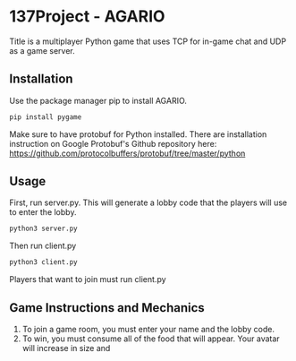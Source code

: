 # 137Project - AGARIO

Title is a multiplayer Python game that uses TCP for in-game chat and UDP as a game server.

## Installation
Use the package manager pip to install AGARIO.
```bash
pip install pygame
```
Make sure to have protobuf for Python installed. There are installation instruction on Google Protobuf's Github repository here: https://github.com/protocolbuffers/protobuf/tree/master/python

## Usage
First, run server.py. This will generate a lobby code that the players will use to enter the lobby.
```bash
python3 server.py
```

Then run client.py
```bash
python3 client.py
```
Players that want to join must run client.py

## Game Instructions and Mechanics
1. To join a game room, you must enter your name and the lobby code.
2. To win, you must consume all of the food that will appear. Your avatar will increase in size and
